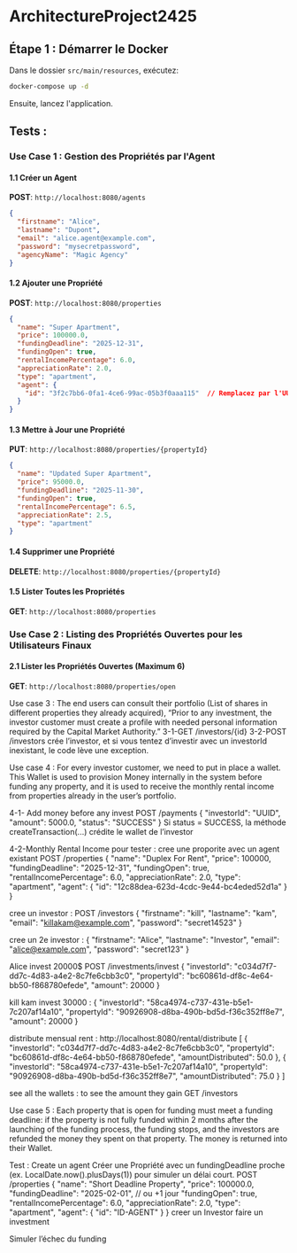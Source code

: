 # ArchitectureProject2425

## Étape 1 : Démarrer le Docker

Dans le dossier `src/main/resources`, exécutez:
```bash
docker-compose up -d
```
Ensuite, lancez l'application.

## Tests :

### Use Case 1 : Gestion des Propriétés par l'Agent

#### 1.1 Créer un Agent
**POST**: `http://localhost:8080/agents`
```json
{
  "firstname": "Alice",
  "lastname": "Dupont",
  "email": "alice.agent@example.com",
  "password": "mysecretpassword",
  "agencyName": "Magic Agency"
}
```

#### 1.2 Ajouter une Propriété
**POST**: `http://localhost:8080/properties`
```json
{
  "name": "Super Apartment",
  "price": 100000.0,
  "fundingDeadline": "2025-12-31",
  "fundingOpen": true,
  "rentalIncomePercentage": 6.0,
  "appreciationRate": 2.0,
  "type": "apartment",
  "agent": {
    "id": "3f2c7bb6-0fa1-4ce6-99ac-05b3f0aaa115"  // Remplacez par l'UUID de votre Agent
  }
}
```

#### 1.3 Mettre à Jour une Propriété
**PUT**: `http://localhost:8080/properties/{propertyId}`
```json
{
  "name": "Updated Super Apartment",
  "price": 95000.0,
  "fundingDeadline": "2025-11-30",
  "fundingOpen": true,
  "rentalIncomePercentage": 6.5,
  "appreciationRate": 2.5,
  "type": "apartment"
}
```

#### 1.4 Supprimer une Propriété
**DELETE**: `http://localhost:8080/properties/{propertyId}`

#### 1.5 Lister Toutes les Propriétés
**GET**: `http://localhost:8080/properties`

### Use Case 2 : Listing des Propriétés Ouvertes pour les Utilisateurs Finaux

#### 2.1 Lister les Propriétés Ouvertes (Maximum 6)
**GET**: `http://localhost:8080/properties/open`

Use case 3 : The end users can consult their portfolio (List of shares in different properties they already acquired), “Prior to any investment, the investor customer must create a profile with needed personal information required by the Capital Market Authority.”
3-1-GET /investors/{id}
3-2-POST /investors crée l’investor, et si vous tentez d’investir avec un investorId inexistant, le code lève une exception.

Use case 4 : For every investor customer, we need to put in place a wallet. This Wallet is used to provision
Money internally in the system before funding any property, and it is used to receive the
monthly rental income from properties already in the user’s portfolio.

4-1- Add money before any invest 
POST /payments 
{
  "investorId": "UUID",
  "amount": 5000.0,
  "status": "SUCCESS"
}
Si status = SUCCESS, la méthode createTransaction(...) crédite le wallet de l’investor

4-2-Monthly Rental Income
pour tester  : 
cree une proporite avec un agent existant 
POST /properties
{
  "name": "Duplex For Rent",
  "price": 100000,
  "fundingDeadline": "2025-12-31",
  "fundingOpen": true,
  "rentalIncomePercentage": 6.0, 
  "appreciationRate": 2.0,
  "type": "apartment",
  "agent": {
    "id": "12c88dea-623d-4cdc-9e44-bc4eded52d1a"
  }
}

cree un investor : 
POST /investors
{
  "firstname": "kill",
  "lastname": "kam",
  "email": "killakam@example.com",
  "password": "secret14523"
}

cree un 2e investor  : 
{
  "firstname": "Alice",
  "lastname": "Investor",
  "email": "alice@example.com",
  "password": "secret123"
}

Alice invest 20000$
POST /investments/invest
{
  "investorId": "c034d7f7-dd7c-4d83-a4e2-8c7fe6cbb3c0",
  "propertyId": "bc60861d-df8c-4e64-bb50-f868780efede",
  "amount": 20000
}

kill kam invest 30000 : 
{
  "investorId": "58ca4974-c737-431e-b5e1-7c207af14a10",
  "propertyId": "90926908-d8ba-490b-bd5d-f36c352ff8e7",
  "amount": 20000
}

distribute mensual rent : 
http://localhost:8080/rental/distribute
[
    {
  "investorId": "c034d7f7-dd7c-4d83-a4e2-8c7fe6cbb3c0",
  "propertyId": "bc60861d-df8c-4e64-bb50-f868780efede",
  "amountDistributed": 50.0
    },
    {
  "investorId": "58ca4974-c737-431e-b5e1-7c207af14a10",
  "propertyId": "90926908-d8ba-490b-bd5d-f36c352ff8e7",
  "amountDistributed": 75.0
    }
]

see all the wallets : to see the amount they gain 
GET /investors

Use case 5 : Each property that is open for funding must meet a funding deadline: if the property is not 
fully funded within 2 months after the launching of the funding process, the funding stops, 
and the investors are refunded the money they spent on that property. The money is 
returned into their Wallet. 

Test :  Create un agent
Créer une Propriété avec un fundingDeadline proche (ex. LocalDate.now().plusDays(1)) pour simuler un délai court.
POST /properties
{
  "name": "Short Deadline Property",
  "price": 100000.0,
  "fundingDeadline": "2025-02-01",  // ou +1 jour
  "fundingOpen": true,
  "rentalIncomePercentage": 6.0,
  "appreciationRate": 2.0,
  "type": "apartment",
  "agent": {
    "id": "ID-AGENT"
  }
}
creer un Investor 
faire un investment 

Simuler l’échec du funding



























